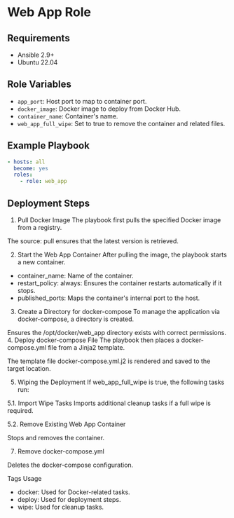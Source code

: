 # Web App Role

## Requirements

- Ansible 2.9+
- Ubuntu 22.04

## Role Variables

- `app_port`: Host port to map to container port.
- `docker_image`: Docker image to deploy from Docker Hub.
- `container_name`: Container's name.
- `web_app_full_wipe`: Set to true to remove the container and related files.

## Example Playbook

```yaml
- hosts: all
  become: yes
  roles:
    - role: web_app
```

## Deployment Steps

1. Pull Docker Image
The playbook first pulls the specified Docker image from a registry.

The source: pull ensures that the latest version is retrieved.

2. Start the Web App Container
After pulling the image, the playbook starts a new container.

* container_name: Name of the container.
* restart_policy: always: Ensures the container restarts automatically if it stops.
* published_ports: Maps the container's internal port to the host.

3. Create a Directory for docker-compose
To manage the application via docker-compose, a directory is created.

Ensures the /opt/docker/web_app directory exists with correct permissions.
4. Deploy docker-compose File
The playbook then places a docker-compose.yml file from a Jinja2 template.

The template file docker-compose.yml.j2 is rendered and saved to the target location.

5. Wiping the Deployment
If web_app_full_wipe is true, the following tasks run:

5.1. Import Wipe Tasks
Imports additional cleanup tasks if a full wipe is required.

5.2. Remove Existing Web App Container

Stops and removes the container.

7. Remove docker-compose.yml

Deletes the docker-compose configuration.

Tags Usage
* docker: Used for Docker-related tasks.
* deploy: Used for deployment steps.
* wipe: Used for cleanup tasks.